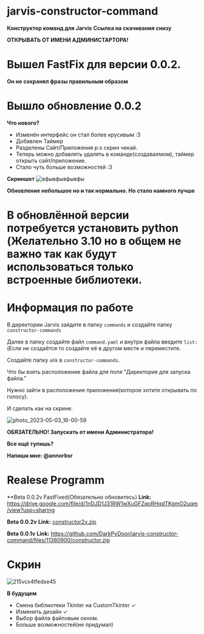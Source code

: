 # jarvis-constructor-command
**Конструктор команд для Jarvis**
**Ссылка на скачивания снизу**

**ОТКРЫВАТЬ ОТ ИМЕНИ АДМИНИСТАРТОРА!**

# Вышел FastFix для версии 0.0.2.
**Он не сохранял фразы правильным образом**

# Вышло обновление 0.0.2
**Что нового?**
- Изменён интерфейс он стал более крусивым :3
- Добавлен Таймер
- Разделены Сайт/Приложения p.s скрин чекай.
- Теперь можно добавлять удалять в команде(создаваемом), таймер открыть сайт/приложение.
- Стало чуть больше возможностей :3

**Скриншот**
![вфывфывфывфы](https://user-images.githubusercontent.com/40738180/236174797-af4fcbee-9390-4266-a1f0-d88e4f79032d.png)

**Обновление небольшое но и так нормально. Но стало намного лучше**

# В обновлённой версии потребуется установить python (Желательно 3.10 но в общем не важно так как будут использоваться только встроенные библиотеки. 

# Информация по работе
В директории Jarvis зайдите в папку ```commands``` и создайте папку ```constructor-commands```

Далее в папку создайте файл ```command.yaml``` и внутри файла введите ```list:``` (Если не создаётся то создайте её в другом месте и переместите.

Создайте папку ```ahk``` в ```constructor-commands```.

Что бы взять расположение файла для поля "Директория для запуска файла."

Нужно зайти в расположение приложения(которое хотите открывать по голосу).

И сделать как на скрине.

![photo_2023-05-03_16-00-59](https://user-images.githubusercontent.com/40738180/235889486-925b2e2a-8f58-4250-9c7a-d62e96cb8474.jpg)

**ОБЯЗАТЕЛЬНО! Запускать от имени Администратора!**

**Все ещё тупишь?**

**Напиши мне: @annorbsr**

# Realese Programm
**Beta 0.0.2v FastFixed(Обязательно обновитесь)
**Link:** https://drive.google.com/file/d/1nDJD1J31RW1wXuGFZqoRHqdTKgmO2uqm/view?usp=sharing

**Beta 0.0.2v**
**Link:** [constructor2v.zip](https://github.com/DarkPyDoor/jarvis-constructor-command/files/11396284/constructor2v.zip)


**Beta 0.0.1v**
**Link:** https://github.com/DarkPyDoor/jarvis-constructor-command/files/11380900/constructor.zip

# Скрин
![215vcx4tfedse45](https://user-images.githubusercontent.com/40738180/235871577-c02e03e4-1110-486a-8cec-b885cc3dd8a1.png)

**В будущем**
- Смена библиотеки Tkinter на CustomTkinter ✓
- Изменить дизайн ✓
- Выбор файла файловым окном.
- Больше возможностей(не придумал) 
